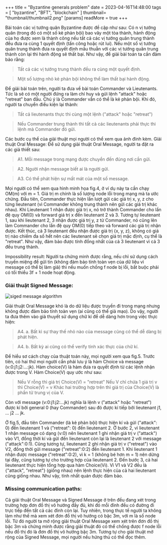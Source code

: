 +++
title = "Byzantine generals problem"
date = 2023-04-16T14:48:00
tags = [
"byzantine",
"BFT",
"blockchain"
]
thumbnail= "thumbnail/thumbnail2.png"
[params]
  readMore = true
+++




Bài toán các vị tướng quân Byzantine được đề cập như sau: Có n vị tướng quân (trong đó có một số kẻ phản bội) bao vây một tòa thành, hành động của họ được xem là thành công nếu tất cả các vị tướng quân trung thành đều đưa ra cùng 1 quyết định (tấn công hoặc rút lui). Nếu một số vị tướng quân trung thành đưa ra quyết định mâu thuẫn với các vị tướng quân trung thành còn lại thì hành động sẽ thất bại. Như vậy, để giải bài toán ta cần đảm bảo rằng:

> Tất cả các vị tướng trung thành đều ra cùng một quyết định.

> Một số lượng nhỏ kẻ phản bội không thể làm thất bại hành động.

Để giải bài toán trên, người ta đưa về bài toán Commander và Lieutenants. Tức là sẽ có một người đứng ra làm chỉ huy và gửi lệnh "attack" hoặc "retreat" ban đầu. Chú ý là Commander vẫn có thể là kẻ phản bội. Khi đó, người ta chuyển điều kiện lại thành:

> Tất cả lieutenants thực thi cùng một lệnh ("attack" hoặc "retreat")

> Nếu Commander trung thành thì tất cả các lieutenants phải thực thi lệnh mà Commander đó gửi.

Các bước cụ thể của giải thuật mọi người có thể xem qua ảnh đính kèm.
Giải thuật Oral Message:
Để sử dụng giải thuật Oral Message, người ta đặt ra các giả thiết sau:

> A1. Mỗi message trong mạng được chuyển đến đúng nơi cần gửi.

> A2. Người nhận message biết ai là người gửi.

> A3. Có thể phát hiện sự mất mát của một số message.

Mọi người có thể xem qua hình minh họa fig.4, ở ví dụ này ta cần chạy OM(m) với m = 1. Giá trị m chính là số lượng node lỗi trong mạng mà ta ước chừng.
Đầu tiên, Commander thực hiện lần lượt gửi các giá trị x, y, z cho từng lieutenant (vì Commander không trung thành nên gửi các giá trị khác nhau). Khi Lieutenant 1 nhận được giá trị x, nó trở thành Commander cho lần đệ quy OM(0) và forward giá trị x đến lieutenant 2 và 3. Tương tự lieutenant 1, sau khi lieutenant 2, 3 nhận được giá trị y, z từ Commander, nó cũng lên làm Commander cho lần đệ quy OM(0) tiếp theo và forward các giá trị nhận được. Kết thúc, cả 3 lieutenant đều nhận được giá trị {x, y, z}, không có giá trị nào chiếm đa số hết nên các lieutenant sẽ chọn giá trị mặc định, cụ thể là "retreat". Như vậy, đảm bảo được tính đồng nhất của cả 3 lieutenant vì cả 3 đều trung thành.

Impossibility result: Người ta chứng minh được rằng, nếu chỉ sử dụng cách truyền miệng để gửi tin (không đảm bảo tính toàn vẹn của dữ liệu vì message có thể bị làm giả) thì nếu muốn chống f node bị lỗi, bắt buộc phải có tối thiểu 3f + 1 node hoạt động.

### Giải thuật Signed Message:

![siged message algorithm](images/byzantine-generals-problem-img1.jpg)

Giải thuật Oral Message khó là do dữ liệu được truyền đi trong mạng nhưng không được đảm bảo tính toàn vẹn (ai cũng có thể giả mạo). Do vậy, người ta đưa thêm vào giả thuyết sử dụng chữ kí để dễ dàng hơn trong việc thực hiện:

> A4. a. Bất kì sự thay thế nhỏ nào của message cũng có thể dễ dàng bị phát hiện.

> A4. b. Bất kỳ ai cũng có thể verify tính xác thực của chữ kí.

Để hiểu sơ cách chạy của thuật toán này, mọi người xem qua fig.5. Trước tiên, có hai thứ mọi người cần phải lưu ý là hàm Choice và message (v:0:j1:j2:...:jk). Hàm choice(V) là hàm đưa ra quyết định từ các lệnh nhận được trong V. Hàm Choice(V) quy ước như sau:

> Nếu V rỗng thì giá trị Choice(V) = "retreat"
> Nếu V chỉ chứa 1 giá trị v thì Choice(V) = v
> Khác hai trường hợp trên thì giá trị của Choice(V) là phần tử trung vị của V.

Còn với message (v:0:j1:j2:...jk) nghĩa là lệnh v ("attack" hoặc "retreat") được kí bởi general 0 (hay Commander) sau đó được kí tiếp bởi lieutenant j1, ... j2 ... jk.

Ở fig.5, đầu tiên Commander (là kẻ phản bội) thực hiện kí và gửi ("attack": 0) đến lieutenant 1 và ("retreat": 0) đến lieutenant 2. Ở bước 2, vì lieutenant 1 nhận message có dạng (v:0) nên lieutenant 1 ghi nhận giá trị v ("attack") vào V1, đồng thời kí và gửi đến lieutenant còn lại là lieutenant 2 với message ("attack":0:1). Cũng tương tự, lieutenant 2 ghi nhận giá trị v ("retreat") vào V2, đồng thời gửi message ("retreat":0:2) đến lieutenant 1. Khi lieutenant 1 nhận được message ("retreat":0:2), vì k = 1 (không bé hơn m = 1) nên dừng tại đây, cũng tương tự cho trường hợp của lieutenant 2. Đến bước 3, cả hai lieutenant thực hiện tổng hợp qua hàm Choice(Vi). Vì V1 và V2 đều là {"attack", "retreat"} (giống nhau) nên lệnh thực hiện của cả hai lieutenant cũng giống nhau. Như vậy, tính nhất quán được đảm bảo.

### Missing communication paths:

Cả giải thuật Oral Message và Signed Message ở trên đều đang xét trong trường hợp đơn đồ thị vô hướng đầy đủ, khi đó mỗi đỉnh đều có đường đi trực tiếp đến tất cả các đỉnh còn lại. Tuy nhiên, trong thực tế người ta không làm như thế mà xem xét đơn đồ thị vô hướng có bậc 3m, với m là số node lỗi. Từ đó người ta mở rộng giải thuật Oral Message xem xét trên đơn đồ thị bậc 3m và chứng minh được rằng giải thuật đó có thể chống được f node lỗi nếu đồ thị đó là đơn đồ thị vô hướng bậc 3m. Tương tự cho giải thuật mở rộng của Signed Message, mọi người nếu hứng thú có thể đọc thêm.